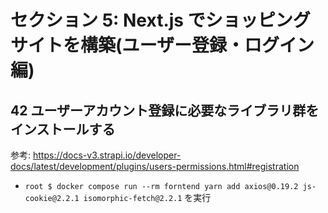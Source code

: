 # セクション 5: Next.js でショッピングサイトを構築(ユーザー登録・ログイン編)

## 42 ユーザーアカウント登録に必要なライブラリ群をインストールする

参考: https://docs-v3.strapi.io/developer-docs/latest/development/plugins/users-permissions.html#registration <br>

+ `root $ docker compose run --rm forntend yarn add axios@0.19.2 js-cookie@2.2.1 isomorphic-fetch@2.2.1` を実行<br>